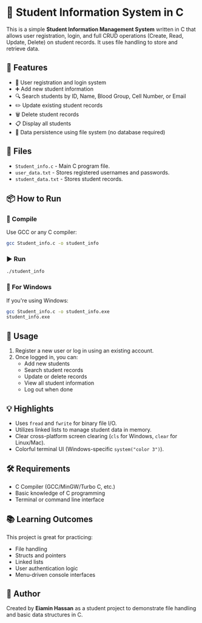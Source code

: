 
# 🏫 Student Information System in C

This is a simple **Student Information Management System** written in C that allows user registration, login, and full CRUD operations (Create, Read, Update, Delete) on student records. It uses file handling to store and retrieve data.

## 🔧 Features

- 👤 User registration and login system
- ➕ Add new student information
- 🔍 Search students by ID, Name, Blood Group, Cell Number, or Email
- ✏️ Update existing student records
- 🗑️ Delete student records
- 📋 Display all students
- 💾 Data persistence using file system (no database required)

## 📁 Files

- `Student_info.c` - Main C program file.
- `user_data.txt` - Stores registered usernames and passwords.
- `student_data.txt` - Stores student records.

## 📦 How to Run

### 📌 Compile

Use GCC or any C compiler:

```bash
gcc Student_info.c -o student_info
```

### ▶️ Run

```bash
./student_info
```

### 📌 For Windows

If you're using Windows:

```bash
gcc Student_info.c -o student_info.exe
student_info.exe
```

## 📝 Usage

1. Register a new user or log in using an existing account.
2. Once logged in, you can:
   - Add new students
   - Search student records
   - Update or delete records
   - View all student information
   - Log out when done

## 💡 Highlights

- Uses `fread` and `fwrite` for binary file I/O.
- Utilizes linked lists to manage student data in memory.
- Clear cross-platform screen clearing (`cls` for Windows, `clear` for Linux/Mac).
- Colorful terminal UI (Windows-specific `system("color 3")`).

## 🛠️ Requirements

- C Compiler (GCC/MinGW/Turbo C, etc.)
- Basic knowledge of C programming
- Terminal or command line interface

## 📚 Learning Outcomes

This project is great for practicing:

- File handling
- Structs and pointers
- Linked lists
- User authentication logic
- Menu-driven console interfaces

## 🙌 Author

Created by **Eiamin Hassan** as a student project to demonstrate file handling and basic data structures in C.

